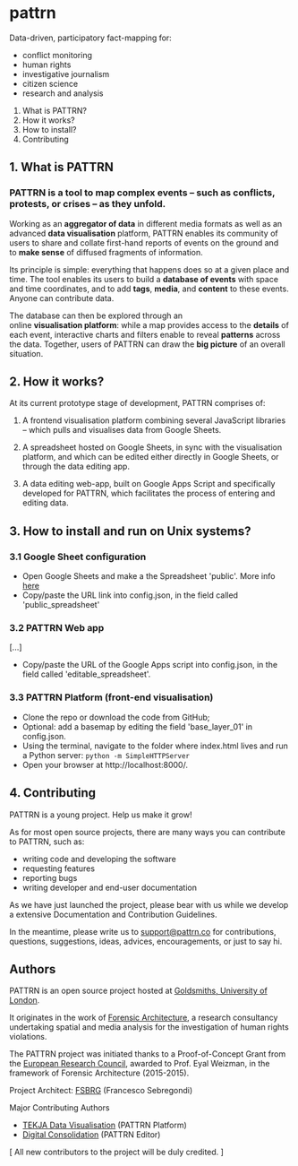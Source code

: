 # pattrn

Data-driven, participatory fact-mapping for:

* conflict monitoring
* human rights
* investigative journalism
* citizen science
* research and analysis


1. What is PATTRN?
2. How it works?
3. How to install?
4. Contributing



## 1. What is PATTRN
### PATTRN is a tool to map complex events – such as conflicts, protests, or crises – as they unfold.

Working as an **aggregator of data** in different media formats as well as an advanced **data visualisation** platform, PATTRN enables its community of users to share and collate first-hand reports of events on the ground and to **make sense** of diffused fragments of information.

Its principle is simple: everything that happens does so at a given place and time. The tool enables its users to build a **database of events** with space and time coordinates, and to add **tags**, **media**, and **content** to these events. Anyone can contribute data.

The database can then be explored through an online **visualisation platform**: while a map provides access to the **details** of each event, interactive charts and filters enable to reveal **patterns** across the data. Together, users of PATTRN can draw the **big picture** of an overall situation.



## 2. How it works?

At its current prototype stage of development, PATTRN comprises of:

1) A frontend visualisation platform combining several JavaScript libraries – which pulls and visualises data from Google Sheets.

2) A spreadsheet hosted on Google Sheets, in sync with the visualisation platform, and which can be edited either directly in Google Sheets, or through the data editing app.

3) A data editing web-app, built on Google Apps Script and specifically developed for PATTRN, which facilitates the process of entering and editing data.


## 3. How to install and run on Unix systems?

### 3.1  Google Sheet configuration

* Open Google Sheets and make a the Spreadsheet 'public'. More info [here][link_01]
* Copy/paste the URL link into config.json, in the field called 'public_spreadsheet'


### 3.2 PATTRN Web app
[...]
* Copy/paste the URL of the Google Apps script into config.json, in the field called 'editable_spreadsheet'.



### 3.3 PATTRN Platform (front-end visualisation)
* Clone the repo or download the code from GitHub;
* Optional: add a basemap by editing the field 'base_layer_01' in config.json.
* Using the terminal, navigate to the folder where index.html lives and run a Python server:
```python -m SimpleHTTPServer```
* Open your browser at http://localhost:8000/.



## 4. Contributing
PATTRN is a young project. Help us make it grow!

As for most open source projects, there are many ways you can contribute to PATTRN, such as:
* writing code and developing the software
* requesting features
* reporting bugs
* writing developer and end-user documentation

As we have just launched the project, please bear with us while we develop a extensive Documentation and Contribution Guidelines.

In the meantime, please write us to support@pattrn.co for contributions, questions, suggestions, ideas, advices, encouragements, or just to say hi.


## Authors


PATTRN is an open source project hosted at [Goldsmiths, University of London][link_Goldsmiths].

It originates in the work of [Forensic Architecture][link_FA], a research consultancy undertaking spatial and media analysis for the investigation of human rights violations.

The PATTRN project was initiated thanks to a Proof-of-Concept Grant from the [European Research Council][link_ERC], awarded to Prof. Eyal Weizman, in the framework of Forensic Architecture (2015-2015).

Project Architect: [FSBRG][link_FSBRG] (Francesco Sebregondi)

Major Contributing Authors
* [TEKJA Data Visualisation][link_Tekja] (PATTRN Platform)
* [Digital Consolidation][link_DigitalConsolidation]  (PATTRN Editor)


[ All new contributors to the project will be duly credited. ]



[link_01]:https://support.google.com/drive/answer/2494822?hl=en
[link_Goldsmiths]:http://www.gold.ac.uk/
[link_FA]:http://www.forensic-architecture.org/
[link_ERC]:https://erc.europa.eu/
[link_FSBRG]:https://twitter.com/fsbrg
[link_Tekja]:http://tekja.com/
[link_DigitalConsolidation]:http://www.digital-consolidation.co.uk/
